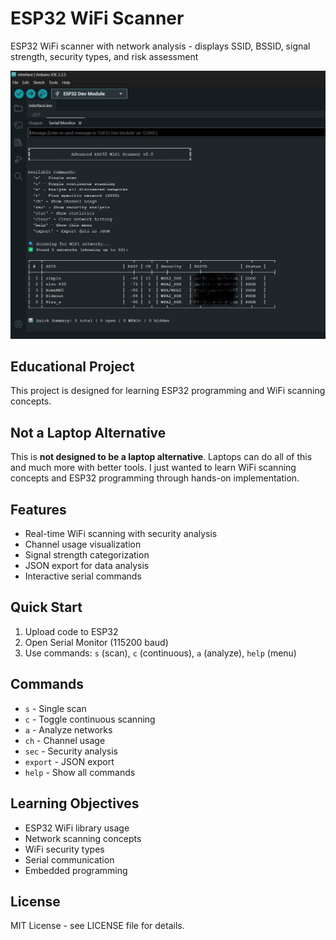 # ESP32 WiFi Scanner

ESP32 WiFi scanner with network analysis - displays SSID, BSSID, signal strength, security types, and risk assessment

![Scanner Output](scanner_output.jpg)

## Educational Project

This project is designed for learning ESP32 programming and WiFi scanning concepts.

## Not a Laptop Alternative

This is **not designed to be a laptop alternative**. Laptops can do all of this and much more with better tools. I just wanted to learn WiFi scanning concepts and ESP32 programming through hands-on implementation.

## Features

- Real-time WiFi scanning with security analysis
- Channel usage visualization
- Signal strength categorization  
- JSON export for data analysis
- Interactive serial commands

## Quick Start

1. Upload code to ESP32
2. Open Serial Monitor (115200 baud)
3. Use commands: `s` (scan), `c` (continuous), `a` (analyze), `help` (menu)

## Commands

- `s` - Single scan
- `c` - Toggle continuous scanning  
- `a` - Analyze networks
- `ch` - Channel usage
- `sec` - Security analysis
- `export` - JSON export
- `help` - Show all commands

## Learning Objectives

- ESP32 WiFi library usage
- Network scanning concepts
- WiFi security types
- Serial communication
- Embedded programming

## License

MIT License - see LICENSE file for details.
